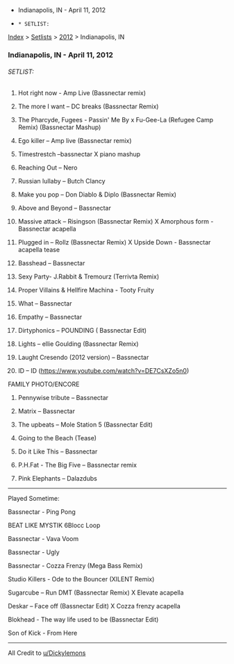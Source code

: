   * Indianapolis, IN - April 11, 2012
  *     * SETLIST:

[Index](https://www.reddit.com/r/bassnectar/wiki/index) >
[Setlists](https://www.reddit.com/r/bassnectar/wiki/interactive/setlists) >
[2012](https://www.reddit.com/r/bassnectar/wiki/interactive/setlists/2012) >
Indianapolis, IN

### Indianapolis, IN - April 11, 2012

###### SETLIST:

  1. Hot right now - Amp Live (Bassnectar remix)

  2. The more I want – DC breaks (Bassnectar Remix)

  3. The Pharcyde, Fugees - Passin' Me By x Fu-Gee-La (Refugee Camp Remix) (Bassnectar Mashup)

  4. Ego killer – Amp live (Bassnectar remix)

  5. Timestrestch –bassnectar X piano mashup

  6. Reaching Out – Nero

  7. Russian lullaby – Butch Clancy

  8. Make you pop – Don Diablo & Diplo (Bassnectar Remix)

  9. Above and Beyond – Bassnectar

  10. Massive attack – Risingson (Bassnectar Remix) X Amorphous form - Bassnectar acapella

  11. Plugged in – Rollz (Bassnectar Remix) X Upside Down - Bassnectar acapella tease

  12. Basshead – Bassnectar

  13. Sexy Party- J.Rabbit & Tremourz (Terrivta Remix)

  14. Proper Villains & Hellfire Machina - Tooty Fruity

  15. What – Bassnectar

  16. Empathy – Bassnectar

  17. Dirtyphonics – POUNDING ( Bassnectar Edit)

  18. Lights – ellie Goulding (Bassnectar Remix)

  19. Laught Cresendo (2012 version) – Bassnectar

  20. ID – ID (<https://www.youtube.com/watch?v=DE7CsXZo5n0>) 

FAMILY PHOTO/ENCORE

  1. Pennywise tribute – Bassnectar

  2. Matrix – Bassnectar

  3. The upbeats – Mole Station 5 (Bassnectar Edit)

  4. Going to the Beach (Tease)

  5. Do it Like This – Bassnectar

  6. P.H.Fat - The Big Five – Bassnectar remix

  7. Pink Elephants – Dalazdubs

* * *

Played Sometime:

Bassnectar - Ping Pong

BEAT LIKE MYSTIK 6Blocc Loop

Bassnectar - Vava Voom

Bassnectar - Ugly

Bassnectar - Cozza Frenzy (Mega Bass Remix)

Studio Killers - Ode to the Bouncer (XILENT Remix)

Sugarcube – Run DMT (Bassnectar Remix) X Elevate acapella

Deskar – Face off (Bassnectar Edit) X Cozza frenzy acapella

Blokhead - The way life used to be (Bassnectar Edit)

Son of Kick - From Here

* * *

All Credit to [u/Dickylemons](/u/Dickylemons)

